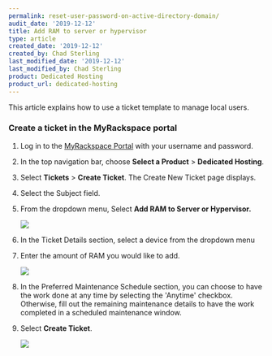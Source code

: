 ```yaml
---
permalink: reset-user-password-on-active-directory-domain/
audit_date: '2019-12-12'
title: Add RAM to server or hypervisor
type: article
created_date: '2019-12-12'
created_by: Chad Sterling
last_modified_date: '2019-12-12'
last_modified_by: Chad Sterling
product: Dedicated Hosting
product_url: dedicated-hosting
---
```


This article explains how to use a ticket template to manage local users.

### Create a ticket in the MyRackspace portal

1. Log in to the [MyRackspace Portal](https://login.rackspace.com/login) with your username and
   password.

2. In the top navigation bar, choose **Select a Product** > **Dedicated Hosting**.

3. Select **Tickets** > **Create Ticket**. The Create New Ticket page displays. 

4. Select the Subject field.

5. From the dropdown menu, Select **Add RAM to Server or Hypervisor.**

    <img src="{% asset_path dedicated-hosting/add-ram-to-server-or-hypervisor/addram1.png %}" />

6. In the Ticket Details section, select a device from the dropdown menu 

7. Enter the amount of RAM you would like to add. 

    <img src="{% asset_path dedicated-hosting/add-ram-to-server-or-hypervisor/addram2.png %}" />

8. In the Preferred Maintenance Schedule section, you can choose to have the work done at any time by selecting the 'Anytime' checkbox.  Otherwise, fill out the remaining maintenance details to have the work completed in a scheduled maintenance window. 

9. Select **Create Ticket**.

   <img src="{% asset_path dedicated-hosting/add-ram-to-server-or-hypervisor/addram3.png %}" />